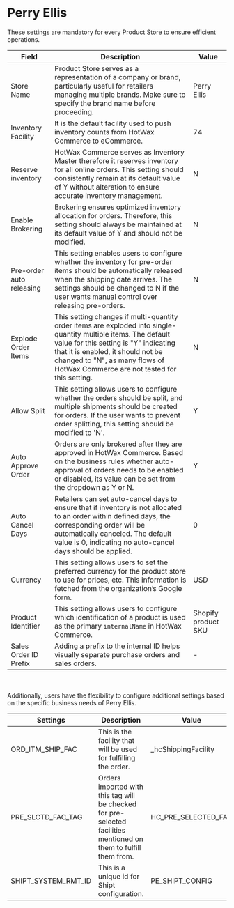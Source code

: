 # Perry Ellis

These settings are mandatory for every Product Store to ensure efficient operations.

| Field                 | Description                                                                                                                                                                                      | Value          |
|-----------------------|--------------------------------------------------------------------------------------------------------------------------------------------------------------------------------------------------|----------------|
| Store Name            | Product Store serves as a representation of a company or brand, particularly useful for retailers managing multiple brands. Make sure to specify the brand name before proceeding.                 | Perry Ellis       |
| Inventory Facility    | It is the default facility used to push inventory counts from HotWax Commerce to eCommerce.                                                                                                   | 74            |
| Reserve inventory     | HotWax Commerce serves as Inventory Master therefore it reserves inventory for all online orders. This setting should consistently remain at its default value of Y without alteration to ensure accurate inventory management.                    | N              |
| Enable Brokering      | Brokering ensures optimized inventory allocation for orders. Therefore, this setting should always be maintained at its default value of Y and should not be modified.                             | N              |
| Pre-order auto releasing | This setting enables users to configure whether the inventory for pre-order items should be automatically released when the shipping date arrives. The settings should be changed to N if the user wants manual control over releasing pre-orders. | N              |
| Explode Order Items   | This setting changes if multi-quantity order items are exploded into single-quantity multiple items. The default value for this setting is "Y" indicating that it is enabled, it should not be changed to "N", as many flows of HotWax Commerce are not tested for this setting. | N              |
| Allow Split           | This setting allows users to configure whether the orders should be split, and multiple shipments should be created for orders. If the user wants to prevent order splitting, this setting should be modified to 'N'.                            | Y              |
| Auto Approve Order    | Orders are only brokered after they are approved in HotWax Commerce. Based on the business rules whether auto-approval of orders needs to be enabled or disabled, its value can be set from the dropdown as Y or N.                                     | Y              |
| Auto Cancel Days      | Retailers can set auto-cancel days to ensure that if inventory is not allocated to an order within defined days, the corresponding order will be automatically canceled. The default value is 0, indicating no auto-cancel days should be applied. | 0              |
| Currency              | This setting allows users to set the preferred currency for the product store to use for prices, etc. This information is fetched from the organization’s Google form.                                     | USD            |
| Product Identifier    | This setting allows users to configure which identification of a product is used as the primary `internalName` in HotWax Commerce.                                                                | Shopify product SKU |
| Sales Order ID Prefix  | Adding a prefix to the internal ID helps visually separate purchase orders and sales orders.                                                                                                   | -           |


<br></br>
Additionally, users have the flexibility to configure additional settings based on the specific business needs of Perry Ellis.

| Settings            | Description                                                                                                                                        | Value                                                |
|---------------------|----------------------------------------------------------------------------------------------------------------------------------------------------|------------------------------------------------------|
| ORD_ITM_SHIP_FAC     | This is the facility that will be used for fulfilling the order.  | _hcShippingFacility     |
| PRE_SLCTD_FAC_TAG    | Orders imported with this tag will be checked for pre-selected facilities mentioned on them to fulfill them from. | HC_PRE_SELECTED_FAC     |
| SHIPT_SYSTEM_RMT_ID  | This is a unique id for Shipt configuration.               | PE_SHIPT_CONFIG         |
